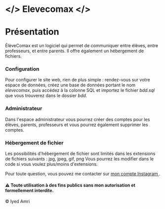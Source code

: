# </> Elevecomax </>
<h1> Présentation </h1>
ÉlèveComax est un logiciel qui permet de communiquer entre élèves, entre professeurs, et entre parents. Il offre également un hébergement de fichiers.

<h3> Configuration </h3>
Pour configurer le site web, rien de plus simple : rendez-vous sur votre espace de données, créez une base de données portant le nom <i>elevecomax</i>, puis accédez à la colonne SQL et importez le fichier <i>bdd.sql</i> que vous trouverez dans le dossier <i>bdd</i>.

<h3> Administrateur </h3>
Dans l'espace administrateur vous pourrez créer des comptes pour les élèves, parents, professeurs et vous pourrez également supprimer les comptes.

<h3> Hébergement de fichier </h3>
Les possibilités d'hébergement de fichier sont limités dans les extensions de fichiers suivants :
jpg, jpeg, gif, png
Vous pourrez les modifier dans le code si vous voulez plus/moins d'extensions.

Pour toute question, vous pouvez me contacter sur <a href="https://www.instagram.com/iyed.dev/"> mon compte Instagram </a>.

<h4>⚠️ Toute utilisation à des fins publics sans mon autorisation et formellement interdite.</h4>

© Iyed Amri

